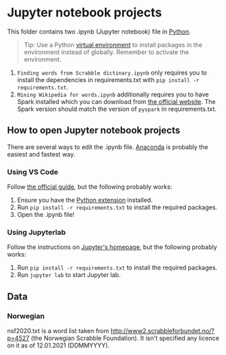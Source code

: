 # Jupyter notebook projects

This folder contains two .ipynb (Jupyter notebook) file in [Python](https://www.python.org/).
> Tip: Use a Python [virtual environment](https://docs.python.org/3/tutorial/venv.html#creating-virtual-environments) to install packages in the environment instead of globally. Remember to activate the environment.

1. `Finding words from Scrabble dictinary.ipynb` only requires you to install the dependencies in requirements.txt with `pip install -r requirements.txt`.
2. `Mining Wikipedia for words.ipynb` additionally requires you to have Spark installed which you can download from [the official website](https://spark.apache.org/). The Spark version should match the version of `pyspark` in requirements.txt.

## How to open Jupyter notebook projects

There are several ways to edit the .ipynb file. [Anaconda](https://www.anaconda.com/products/individual) is probably the easiest and fastest way.

### Using VS Code

Follow [the official guide](https://code.visualstudio.com/docs/python/jupyter-support), but the following probably works:

1. Ensure you have the [Python extension](https://marketplace.visualstudio.com/items?itemName=ms-python.python) installed.
2. Run `pip install -r requirements.txt` to install the required packages.
3. Open the .ipynb file!

### Using Jupyterlab

Follow the instructions on [Jupyter's homepage](https://jupyter.org/install.html), but the following probably works:

1. Run `pip install -r requirements.txt` to install the required packages.
2. Run `jupyter lab` to start Jupyter lab.

## Data

### Norwegian

nsf2020.txt is a word list taken from http://www2.scrabbleforbundet.no/?p=4527 (the Norwegian Scrabble Foundation). It isn't specified any licence on it as of 12.01.2021 (DDMMYYYY).

